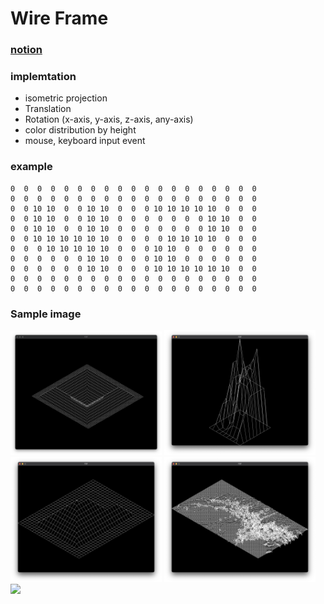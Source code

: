 # Wire Frame
### [notion](https://u-lo-l.notion.site/FDF-c1fedfd2accf406bb82511fa5d213e68)
### implemtation
- isometric projection
- Translation
- Rotation (x-axis, y-axis, z-axis, any-axis)
- color distribution by height
- mouse, keyboard input event
### example
```
0  0  0  0  0  0  0  0  0  0  0  0  0  0  0  0  0  0  0
0  0  0  0  0  0  0  0  0  0  0  0  0  0  0  0  0  0  0
0  0 10 10  0  0 10 10  0  0  0 10 10 10 10 10  0  0  0
0  0 10 10  0  0 10 10  0  0  0  0  0  0  0 10 10  0  0
0  0 10 10  0  0 10 10  0  0  0  0  0  0  0 10 10  0  0
0  0 10 10 10 10 10 10  0  0  0  0 10 10 10 10  0  0  0
0  0  0 10 10 10 10 10  0  0  0 10 10  0  0  0  0  0  0
0  0  0  0  0  0 10 10  0  0  0 10 10  0  0  0  0  0  0
0  0  0  0  0  0 10 10  0  0  0 10 10 10 10 10 10  0  0
0  0  0  0  0  0  0  0  0  0  0  0  0  0  0  0  0  0  0
0  0  0  0  0  0  0  0  0  0  0  0  0  0  0  0  0  0  0
```
### Sample image
<img src=".images/elem1.png" width="48%"></img>
<img src=".images/elem2.png" width="48%"></img>
<img src=".images/pyramid.png" width="48%"></img>
<img src=".images/mars.png" width="48%"></img>
<img src=".images/Demo.gif" width="90%"></img>
